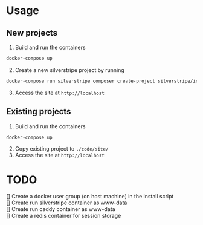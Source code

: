 # Usage

## New projects
1. Build and run the containers  
  ```sh
  docker-compose up
  ```  
2. Create a new silverstripe project by running  
  ```sh
  docker-compose run silverstripe composer create-project silverstripe/installer /code/www
  ```  
3. Access the site at `http://localhost`  

## Existing projects
1. Build and run the containers  
  ```sh
  docker-compose up
  ```  
2. Copy existing project to `./code/site/`  
3. Access the site at `http://localhost`

# TODO
[] Create a docker user group (on host machine) in the install script  
[] Create run silverstripe container as www-data  
[] Create run caddy container as www-data  
[] Create a redis container for session storage  

